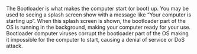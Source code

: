The Bootloader is what makes the computer start (or boot) up. You may be used to seeing a splash screen show with a message like “Your computer is starting up”. When this splash screen is shown, the bootloader part of the OS is running in the background, making your computer ready for your use.
Bootloader computer viruses corrupt the bootloader part of the OS making it impossible for the computer to start, causing a denial of service or DoS attack.

